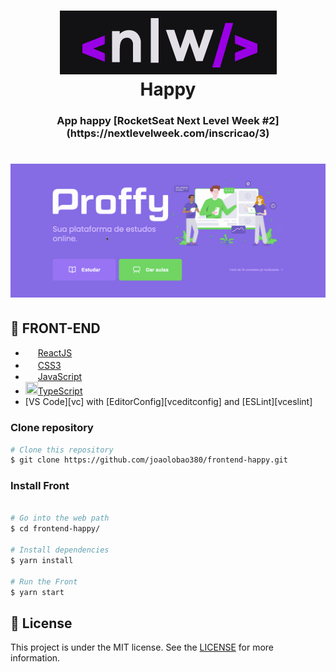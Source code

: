<h1 align="center">
    <img alt="Go Stack logo" src="https://github.com/joaolobao380/Proffy/blob/assets/nlw3.png?raw=true" />
    <br>
    Happy
</h1>
<h3 align="center">
  App happy [RocketSeat Next Level Week #2](https://nextlevelweek.com/inscricao/3)
</h3>

<h1 align="center">
    <img alt="Proffy" src="https://raw.githubusercontent.com/joaolobao380/Proffy/assets/Proffy-gif.gif" width="800px" />
</h1>

## :rocket: FRONT-END
-   <img src="https://cdn.worldvectorlogo.com/logos/react.svg" width="20px" height="15px">[ReactJS](https://reactjs.org/)
-   <img src="https://breitembach.github.io/assets/icons/css.png" width="20px" height="17px">[CSS3](https://www.w3.org/Style/CSS/Overview.en.html)
-   <img src="https://img1.gratispng.com/20180809/rok/kisspng-javascript-and-jquery-interactive-front-end-web-d--5b6cfa25cf8a30.0077362015338685818501.jpg"                 width="20px" height="15px">[JavaScript](https://www.typescriptlang.org/)
-   <img src="https://encrypted-tbn0.gstatic.com/images?q=tbn%3AANd9GcQWMKVBJ_CZ61ofL_QC6KgtbZj9zYrJPrSyCw&usqp=CAU" width="20px" height="20px">[TypeScript](https://www.typescriptlang.org/)
-   [VS Code][vc] with [EditorConfig][vceditconfig] and [ESLint][vceslint]




### Clone repository
```bash
# Clone this repository
$ git clone https://github.com/joaolobao380/frontend-happy.git
```


### Install Front
```bash

# Go into the web path
$ cd frontend-happy/

# Install dependencies
$ yarn install

# Run the Front
$ yarn start
```


## :memo: License

This project is under the MIT license. See the [LICENSE](LICENSE) for more information.
